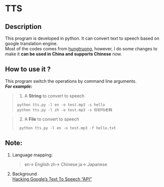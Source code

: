 
# TTS
## Description
This program is developed in python. It can convert text to speech based on google translation engine.  
 Most of the codes comes from [hungtruong][1], however, I do some changes to make it **can be used in China and supports Chinese** now.

## How to use it ?
This program switch the operations by command line arguments.  
**_For example:_**
>1. A **String** to convert to speech
>```
> python tts.py -l en -o test.mp3 -s hello
> python tts.py -l zh -o test.mp3 -s 你好吗老韩 
> ``` 

>2. A **File** to convert to speech
>```
>  python tts.py -l en -o test.mp3 -f hello.txt  
>  ```

## Note:
1. Language mapping:
    >en-> English
    zh-> Chinese
    ja-> Japanese   
      
2.  Background  
 [Hacking Google’s Text To Speech “API”][2]

[1]:https://github.com/hungtruong/Google-Translate-TTS
[2]:http://www.hung-truong.com/blog/2013/04/26/hacking-googles-text-to-speech-api/